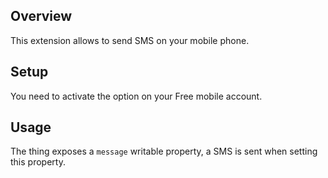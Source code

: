 ## Overview

This extension allows to send SMS on your mobile phone.

## Setup

You need to activate the option on your Free mobile account.

## Usage

The thing exposes a `message` writable property, a SMS is sent when setting this property.
